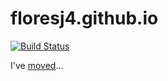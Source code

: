 # floresj4.github.io

[![Build Status](https://travis-ci.org/Floresj4/floresj4.github.io.svg?branch=master)](https://travis-ci.org/Floresj4/floresj4.github.io)

I've [moved](http://floresj4.com.s3-website-us-east-1.amazonaws.com/)...
